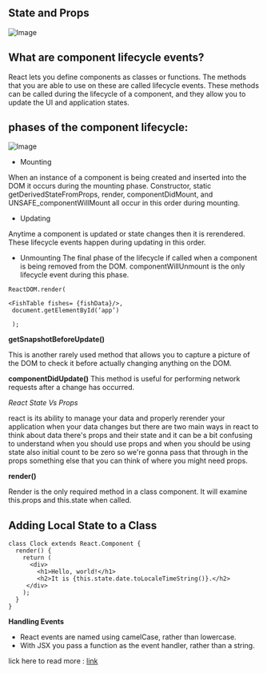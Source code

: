 ## State and Props


![Image](https://i.stack.imgur.com/wqvF2.png)
## What are component lifecycle events?

React lets you define components as classes or functions. The methods that you are able to use on these are called lifecycle events. These methods can be called during the lifecycle of a component, and they allow you to update the UI and application states.



## phases of the component lifecycle:

![Image](https://miro.medium.com/max/1400/1*fdGC22mqWBAQ7jOFPPAvIg.png)

+ Mounting

When an instance of a component is being created and inserted into the DOM it occurs during the mounting phase. Constructor, static getDerivedStateFromProps, render, componentDidMount, and UNSAFE_componentWillMount all occur in this order during mounting.

+ Updating

 Anytime a component is updated or state changes then it is rerendered. These lifecycle events happen during updating in this order.

+ Unmounting
The final phase of the lifecycle if called when a component is being removed from the DOM. componentWillUnmount is the only lifecycle event during this phase.

```
ReactDOM.render(

<FishTable fishes= {fishData}/>,
 document.getElementById(‘app’)

 );
 ```

**getSnapshotBeforeUpdate()**

This is another rarely used method that allows you to capture a picture of the DOM to check it before actually changing anything on the DOM.

**componentDidUpdate()**
This method is useful for performing network requests after a change has occurred.

*React State Vs Props*

react is its ability to manage your data and properly rerender your application when your data changes but there are two main ways in react to think about data there's props and their state and it can be a bit confusing to understand when you should use props and when you should be using state also initial count to be zero so we're gonna pass that through in the props something else that you can think of where you might need props. 

**render()**

Render is the only required method in a class component. It will examine this.props and this.state when called.

## Adding Local State to a Class

```
class Clock extends React.Component {
  render() {
    return (
      <div>
        <h1>Hello, world!</h1>
        <h2>It is {this.state.date.toLocaleTimeString()}.</h2>  
     </div>
    );
  }
}
```

**Handling Events**

- React events are named using camelCase, rather than lowercase.
- With JSX you pass a function as the event handler, rather than a string.

lick here to read more :
   [link](https://www.freecodecamp.org/news/react-js-for-beginners-props-state-explained/)



